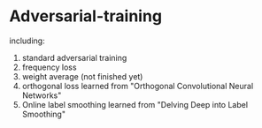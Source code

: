 # Adversarial-training

including:

1. standard adversarial training
2. frequency loss
3. weight average (not finished yet)
4. orthogonal loss learned from "Orthogonal Convolutional Neural Networks" 
5. Online label smoothing learned from "Delving Deep into Label Smoothing"
